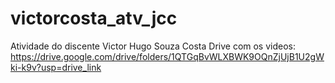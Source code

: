 # victorcosta_atv_jcc
Atividade do discente Victor Hugo Souza Costa
Drive com os videos: https://drive.google.com/drive/folders/1QTGqBvWLXBWK9OQnZjUjB1U2gWki-k9v?usp=drive_link
